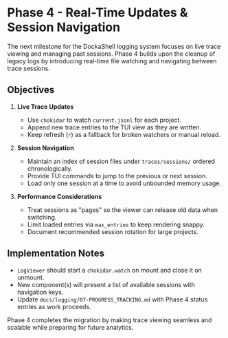 # Phase 4 - Real-Time Updates & Session Navigation

The next milestone for the DockaShell logging system focuses on live trace viewing and managing past sessions. Phase 4 builds upon the cleanup of legacy logs by introducing real-time file watching and navigating between trace sessions.

## Objectives

1. **Live Trace Updates**
   - Use `chokidar` to watch `current.jsonl` for each project.
   - Append new trace entries to the TUI view as they are written.
   - Keep refresh (`r`) as a fallback for broken watchers or manual reload.

2. **Session Navigation**
   - Maintain an index of session files under `traces/sessions/` ordered chronologically.
   - Provide TUI commands to jump to the previous or next session.
   - Load only one session at a time to avoid unbounded memory usage.

3. **Performance Considerations**
   - Treat sessions as "pages" so the viewer can release old data when switching.
   - Limit loaded entries via `max_entries` to keep rendering snappy.
   - Document recommended session rotation for large projects.

## Implementation Notes

- `LogViewer` should start a `chokidar.watch` on mount and close it on unmount.
- New component(s) will present a list of available sessions with navigation keys.
- Update `docs/logging/07-PROGRESS_TRACKING.md` with Phase 4 status entries as work proceeds.

Phase 4 completes the migration by making trace viewing seamless and scalable while preparing for future analytics.
